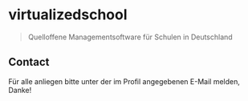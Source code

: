 # virtualizedschool
> Quelloffene Managementsoftware für Schulen in Deutschland

## Contact
Für alle anliegen bitte unter der im Profil angegebenen E-Mail melden, Danke!

